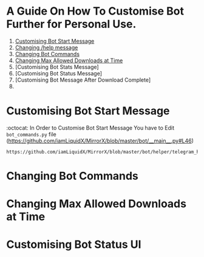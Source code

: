 # A Guide On How To Customise Bot Further for Personal Use.

1. [Customising Bot Start Message](https://github.com/destiny6520/modification#Customising-Bot-Start-Message)
2. [Changing /help message](https://github.com/destiny6520/modification#Changing-Bot-Commands)
3. [Changing Bot Commands](https://github.com/destiny6520/modification#Changing-Bot-Commands)
4. [Changing Max Allowed Downloads at Time](https://github.com/destiny6520/modification#Changing-Max-Allowed-Downloads-at-Time)
5. [Customising Bot Stats Message]
6. [Customising Bot Status Message]
7. [Customising Bot Message After Download Complete]
8. 


# Customising Bot Start Message
:octocat: In Order to Customise Bot Start Message You have to Edit `bot_commands.py` file (https://github.com/iamLiquidX/MirrorX/blob/master/bot/__main__.py#L46)

    https://github.com/iamLiquidX/MirrorX/blob/master/bot/helper/telegram_helper/bot_commands.py
   

# Changing Bot Commands
# Changing Max Allowed Downloads at Time
# Customising Bot Status UI
